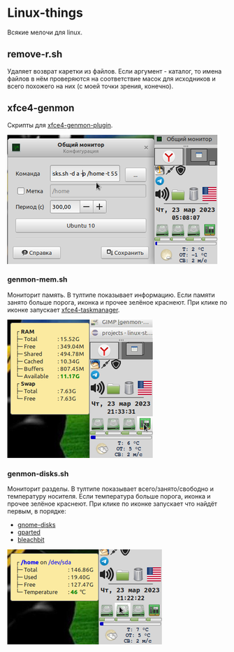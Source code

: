 # Linux-things

Всякие мелочи для linux.

## remove-r.sh

Удаляет возврат каретки из файлов. Если аргумент - каталог, то имена файлов в нём проверяются на соответствие масок для исходников и всего похожего на них (с моей точки зрения, конечно).

## xfce4-genmon

Скрипты для [xfce4-genmon-plugin](https://docs.xfce.org/panel-plugins/xfce4-genmon-plugin/start).

![](demo/genmon.png) 

### genmon-mem.sh

Мониторит память. В тултипе показывает информацию. Если памяти занято больше порога, иконка и прочее зелёное краснеют. При клике по иконке запускает [xfce4-taskmanager](https://docs.xfce.org/apps/xfce4-taskmanager/start).

![](demo/genmon-mem.png) 

### genmon-disks.sh

Мониторит разделы. В тултипе показывает всего/занято/свободно и температуру носителя. Если температура больше порога, иконка и прочее зелёное краснеют. При клике по иконке запускает что найдёт первым, в порядке:

* [gnome-disks](https://wiki.gnome.org/Apps/Disks)
* [gparted](https://gparted.org/)
* [bleachbit](https://www.bleachbit.org/)

![](demo/genmon-disks.png) 
